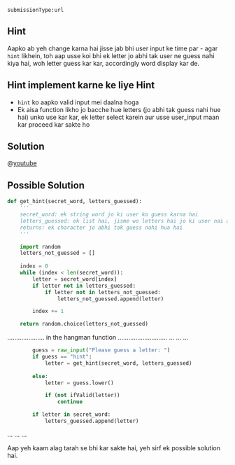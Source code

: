 ```ngMeta
submissionType:url
```
## Hint
Aapko ab yeh change karna hai jisse jab bhi user input ke time par - agar `hint` likhein, toh aap usse koi bhi ek letter jo abhi tak user ne guess nahi kiya hai, woh letter guess kar kar, accordingly word display kar de.

## Hint implement karne ke liye Hint
- `hint` ko aapko valid input mei daalna hoga
- Ek aisa function likho jo bacche hue letters (jo abhi tak guess nahi hue hai) unko use kar kar, ek letter select karein aur usse user_input maan kar proceed kar sakte ho

## Solution

@[youtube](https://www.youtube.com/watch?v=M24bOAARprA)

## Possible Solution
```python
def get_hint(secret_word, letters_guessed):
    '''
    secret_word: ek string word jo ki user ko guess karna hai
    letters_guessed: ek list hai, jisme wo letters hai jo ki user nai abhi tak guess kare hai
    returns: ek character jo abhi tak guess nahi hua hai
    '''

    import random
    letters_not_guessed = []
    
    index = 0
    while (index < len(secret_word)):
        letter = secret_word[index]
        if letter not in letters_guessed:
            if letter not in letters_not_guessed:
                letters_not_guessed.append(letter)

        index += 1

    return random.choice(letters_not_guessed)
```

..................... in the hangman function ............................
...
...
...
```python
        guess = raw_input("Please guess a letter: ")
        if guess == "hint":
            letter = get_hint(secret_word, letters_guessed)
        
        else:
            letter = guess.lower()

            if (not ifValid(letter))
                continue

        if letter in secret_word:
            letters_guessed.append(letter)
```
...
...
...

Aap yeh kaam alag tarah se bhi kar sakte hai, yeh sirf ek possible solution hai.
